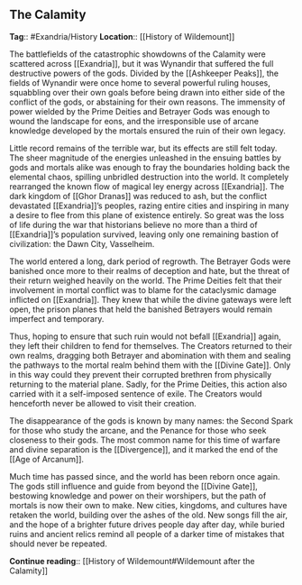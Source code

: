 ## The Calamity
**Tag**:: #Exandria/History
**Location**:: [[History of Wildemount]]

The battlefields of the catastrophic showdowns of the Calamity were scattered across [[Exandria]], but it was Wynandir that suffered the full destructive powers of the gods. Divided by the [[Ashkeeper Peaks]], the fields of Wynandir were once home to several powerful ruling houses, squabbling over their own goals before being drawn into either side of the conflict of the gods, or abstaining for their own reasons. The immensity of power wielded by the Prime Deities and Betrayer Gods was enough to wound the landscape for eons, and the irresponsible use of arcane knowledge developed by the mortals ensured the ruin of their own legacy.

Little record remains of the terrible war, but its effects are still felt today. The sheer magnitude of the energies unleashed in the ensuing battles by gods and mortals alike was enough to fray the boundaries holding back the elemental chaos, spilling unbridled destruction into the world. It completely rearranged the known flow of magical ley energy across [[Exandria]]. The dark kingdom of [[Ghor Dranas]] was reduced to ash, but the conflict devastated [[Exandria]]’s peoples, razing entire cities and inspiring in many a desire to flee from this plane of existence entirely. So great was the loss of life during the war that historians believe no more than a third of [[Exandria]]’s population survived, leaving only one remaining bastion of civilization: the Dawn City, Vasselheim.

The world entered a long, dark period of regrowth. The Betrayer Gods were banished once more to their realms of deception and hate, but the threat of their return weighed heavily on the world. The Prime Deities felt that their involvement in mortal conflict was to blame for the cataclysmic damage inflicted on [[Exandria]]. They knew that while the divine gateways were left open, the prison planes that held the banished Betrayers would remain imperfect and temporary.

Thus, hoping to ensure that such ruin would not befall [[Exandria]] again, they left their children to fend for themselves. The Creators returned to their own realms, dragging both Betrayer and abomination with them and sealing the pathways to the mortal realm behind them with the [[Divine Gate]]. Only in this way could they prevent their corrupted brethren from physically returning to the material plane. Sadly, for the Prime Deities, this action also carried with it a self-imposed sentence of exile. The Creators would henceforth never be allowed to visit their creation.

The disappearance of the gods is known by many names: the Second Spark for those who study the arcane, and the Penance for those who seek closeness to their gods. The most common name for this time of warfare and divine separation is the [[Divergence]], and it marked the end of the [[Age of Arcanum]].

Much time has passed since, and the world has been reborn once again. The gods still influence and guide from beyond the [[Divine Gate]], bestowing knowledge and power on their worshipers, but the path of mortals is now their own to make. New cities, kingdoms, and cultures have retaken the world, building over the ashes of the old. New songs fill the air, and the hope of a brighter future drives people day after day, while buried ruins and ancient relics remind all people of a darker time of mistakes that should never be repeated.

**Continue reading**:: [[History of Wildemount#Wildemount after the Calamity]]
